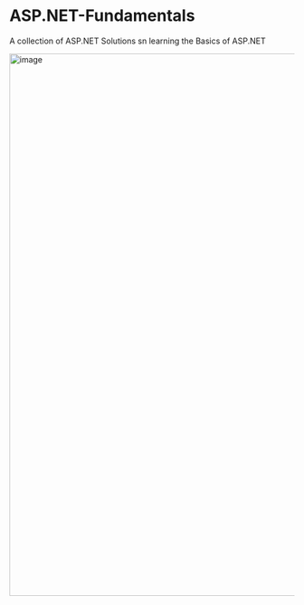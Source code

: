 # ASP.NET-Fundamentals
A collection of ASP.NET Solutions sn learning the Basics of ASP.NET

<img width="958" alt="image" src="https://user-images.githubusercontent.com/38886930/208821545-038ef0fa-65e2-4419-8e84-6d135f84301a.png">
